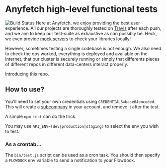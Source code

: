 # Anyfetch high-level functional tests
![Build Status](https://circleci.com/gh/AnyFetch/anyfetch-test.png?circle-token=9188c634889764c48de9c9bfa823bb7cf45aba36)
Here at Anyfetch, we enjoy providing the best user experience.
All our projects are thoroughly tested on [Travis](https://travis-ci.org/) after each push, and we aim to keep our test-suite as exhaustive as can possibly be. Heck, we even provide [mock servers](https://github.com/AnyFetch/anyfetch.js#helper-functions) to check your libraries locally!

However, sometimes testing a single codebase is not enough.
We also need to check the ops worked, everything is deployed and available on the Internet, that our cluster is securely running or simply that differents pieces of different repos in different data-centers interact properly.

Introducing this repo.

## How to use?
You'll need to set your own credentials using `CREDENTIALS=base64encoded`. This will create a [subcompany](http://developers.anyfetch.com/guides/tutorials/subcompanies.html) in your account, and remove it after the test.

A simple `npm test` can do the trick.

You may use `API_ENV=(dev|production|staging)` to select the env you wish to test.

### As a crontab...
The `bin/test.js` script can be used as a cron task.
You should then specify a `FLOWDOCK` env variable to send a notification to your Flowdock.

